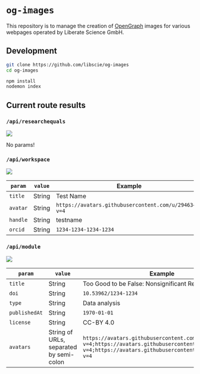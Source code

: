 # `og-images`

This repository is to manage the creation of [OpenGraph](https://ogp.me/) images for various webpages operated by Liberate Science GmbH.

## Development

```sh
git clone https://github.com/libscie/og-images
cd og-images

npm install
nodemon index
```

## Current route results

### `/api/researchequals`

![](https://og-images.herokuapp.com/api/researchequals)

No params!

### `/api/workspace`

![](https://og-images.herokuapp.com/api/workspace?title=test&avatar=https://avatars.githubusercontent.com/u/2946344?v=4&handle=chartgerink&orcid=1234-1234-1234-1234)

| `param`  | `value` | Example                                               |
|----------|---------|-------------------------------------------------------|
| `title`  | String  | Test Name                                             |
| `avatar` | String  | `https://avatars.githubusercontent.com/u/2946344?v=4` |
| `handle` | String  | testname                                              |
| `orcid`  | String  | `1234-1234-1234-1234`                                 |

### `/api/module`

![](https://og-images.herokuapp.com/api/module?title=%20title%20Test%20title%20Test%20title%20%20title%20Test%20title%20Test%20title%20%20title%20Test%20title%20Test%20title%20%20title%20Test%20title%20Test%20title%20%20title%20Test%20title%20Test%20title%20%20title%20Test%20title%20Test%20title%20%20title%20Test%20title%20Test%20title%20%20title%20Test%20title%20Test%20title%20%20title%20Test%20title%20Test%20title%20%20title%20Test%20title%20Test%20title%20&type=Theory&doi=10.53962/1234-1234&publishedAt=2022-01-20&avatars=https://avatars.githubusercontent.com/u/2946344?v=4;https://avatars.githubusercontent.com/u/2946344?v=4;https://avatars.githubusercontent.com/u/2946344?v=4;https://avatars.githubusercontent.com/u/2946344?v=4;https://avatars.githubusercontent.com/u/2946344?v=4;https://avatars.githubusercontent.com/u/2946344?v=4;https://avatars.githubusercontent.com/u/2946344?v=4;https://avatars.githubusercontent.com/u/2946344?v=4;https://avatars.githubusercontent.com/u/2946344?v=4;https://avatars.githubusercontent.com/u/2946344?v=4;https://avatars.githubusercontent.com/u/2946344?v=4;https://avatars.githubusercontent.com/u/2946344?v=4;https://avatars.githubusercontent.com/u/2946344?v=4&license=CC0%20Public%20Domain%20Dedication)

| `param`       | `value`                            | Example                                                                                                                                                       |
|---------------|------------------------------------|---------------------------------------------------------------------------------------------------------------------------------------------------------------|
| `title`       | String                             | Too Good to be False: Nonsignificant Results Revisited                                                                                                        |
| `doi`         | String                             | `10.53962/1234-1234`                                                                                                                                          |
| `type`        | String                             | Data analysis                                                                                                                                                 |
| `publishedAt` | String                             | `1970-01-01`                                                                                                                                                  |
| `license`     | String                             | CC-BY 4.0                                                                                                                                                     |
| `avatars`     | String of URLs, separated by semi-colon | `https://avatars.githubusercontent.com/u/2946344?v=4;https://avatars.githubusercontent.com/u/2946344?v=4;https://avatars.githubusercontent.com/u/2946344?v=4` |